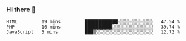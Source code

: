 ### Hi there 👋

<!--START_SECTION:waka-->

```text
HTML         19 mins         ████████████░░░░░░░░░░░░░   47.54 %
PHP          16 mins         ██████████░░░░░░░░░░░░░░░   39.74 %
JavaScript   5 mins          ███▒░░░░░░░░░░░░░░░░░░░░░   12.72 %
```

<!--END_SECTION:waka-->


<!--
**AnkelMauCastillo/AnkelMauCastillo** is a ✨ _special_ ✨ repository because its `README.md` (this file) appears on your GitHub profile.

Here are some ideas to get you started:

- 🔭 I’m currently working on ...
- 🌱 I’m currently learning ...
- 👯 I’m looking to collaborate on ...
- 🤔 I’m looking for help with ...
- 💬 Ask me about ...
- 📫 How to reach me: ...
- 😄 Pronouns: ...
- ⚡ Fun fact: ...
-->
